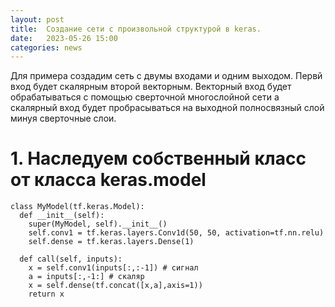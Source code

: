 ```yaml
---
layout: post
title:  Создание сети с произвольной структурой в keras.
date:   2023-05-26 15:00
categories: news
---
```


Для примера создадим сеть с двумы входами и одним выходом. Первй вход будет скалярным второй векторным. Векторный вход будет обрабатываться с помощью сверточной многослойной сети
а скалярный вход будет пробрасываться на выходной полносвязный слой минуя сверточные слои.

# 1. Наследуем собственный класс от класса keras.model

``````
class MyModel(tf.keras.Model):
  def __init__(self):
    super(MyModel, self).__init__()
    self.conv1 = tf.keras.layers.Conv1d(50, 50, activation=tf.nn.relu)
    self.dense = tf.keras.layers.Dense(1)

  def call(self, inputs):
    x = self.conv1(inputs[:,:-1]) # сигнал
    a = inputs[:,-1:] # скаляр
    x = self.dense(tf.concat([x,a],axis=1))
    return x
``````

